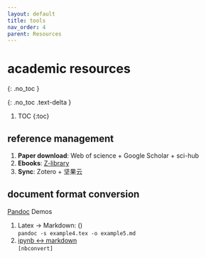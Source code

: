 ```yaml
---
layout: default
title: tools
nav_order: 4
parent: Resources
---
```

# academic resources 
{: .no_toc }

{: .no_toc .text-delta }

1. TOC
{:toc}

## reference management
1. **Paper download**: Web of science + Google Scholar + sci-hub
2. **Ebooks**: [Z-library](https://z-lib.org/)
3. **Sync**: Zotero + 坚果云

## document format conversion
[Pandoc](https://pandoc.org/demos.html) Demos
1. Latex -> Markdown: () <br> ```pandoc -s example4.tex -o example5.md```
2. [ipynb <-> markdown](https://nbviewer.org/github/ipython/ipython/blob/3.x/examples/Notebook/Converting%20Notebooks%20With%20nbconvert.ipynb) <br>
```[nbconvert]```

